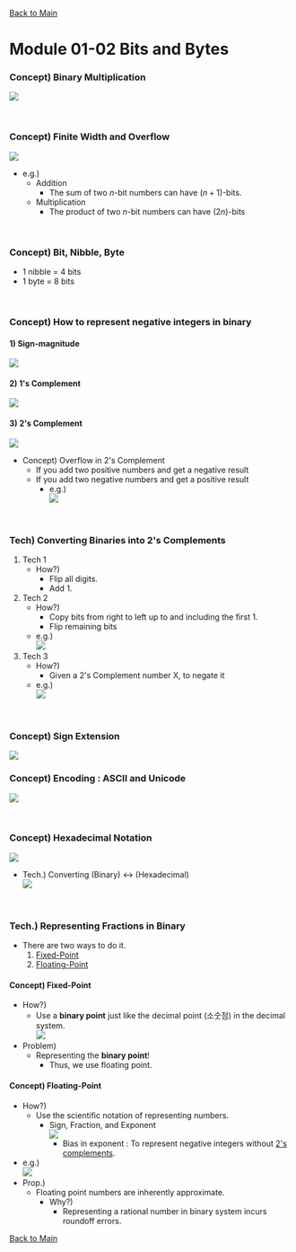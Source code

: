 [Back to Main](../main.md)

# Module 01-02 Bits and Bytes

### Concept) Binary Multiplication
![](../images/m0102_001.png)

<br>

### Concept) Finite Width and Overflow
![](../images/m0102_002.png)
- e.g.)
  - Addition
    - The sum of two $`n`$-bit numbers can have $`(n+1)`$-bits.
  - Multiplication
    - The product of two $`n`$-bit numbers can have $`(2n)`$-bits

<br>

### Concept) Bit, Nibble, Byte
- 1 nibble = 4 bits
- 1 byte = 8 bits

<br>

### Concept) How to represent negative integers in binary
#### 1) Sign-magnitude
![](../images/m0102_003.png)

#### 2) 1's Complement
![](../images/m0102_004.png)

#### 3) 2's Complement
![](../images/m0102_005.png)
- Concept) Overflow in 2's Complement
  - If you add two positive numbers and get a negative result
  - If you add two negative numbers and get a positive result
    - e.g.)   
      ![](../images/m0102_006.png)


<br>

### Tech) Converting Binaries into 2's Complements
1. Tech 1
   - How?)
     - Flip all digits.
     - Add 1.
2. Tech 2
   - How?)
     - Copy bits from right to left up to and including the first 1.
     - Flip remaining bits
   - e.g.)   
     ![](../images/m0102_007.png)
3. Tech 3
   - How?)
     - Given a 2's Complement number X, to negate it
   - e.g.)   
     ![](../images/m0102_008.png)

<br>

### Concept) Sign Extension
![](../images/m0102_009.png)

### Concept) Encoding : ASCII and Unicode
![](../images/m0102_010.png)

<br>

### Concept) Hexadecimal Notation
![](../images/m0102_011.png)
- Tech.) Converting (Binary) <-> (Hexadecimal)   
   ![](../images/m0102_012.png)

<br>

### Tech.) Representing Fractions in Binary
- There are two ways to do it.
  1. [Fixed-Point](#concept-fixed-point)
  2. [Floating-Point](#concept-floating-point)

#### Concept) Fixed-Point
- How?)
  - Use a **binary point** just like the decimal point (소숫점) in the decimal system.   
    ![](../images/m0102_013.png)
- Problem)
  - Representing the **binary point**!
    - Thus, we use floating point.

#### Concept) Floating-Point
- How?)
  - Use the scientific notation of representing numbers.
    - Sign, Fraction, and Exponent   
      ![](../images/m0102_014.png)
      - Bias in exponent : To represent negative integers without [2's complements](#3-2s-complement).
- e.g.)   
  ![](../images/m0102_015.png)
- Prop.)
  - Floating point numbers are inherently approximate.
    - Why?)
      - Representing a rational number in binary system incurs roundoff errors.


[Back to Main](../main.md)